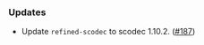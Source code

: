 ### Updates

* Update `refined-scodec` to scodec 1.10.2. ([#187])

[#187]: https://github.com/fthomas/refined/pull/187
